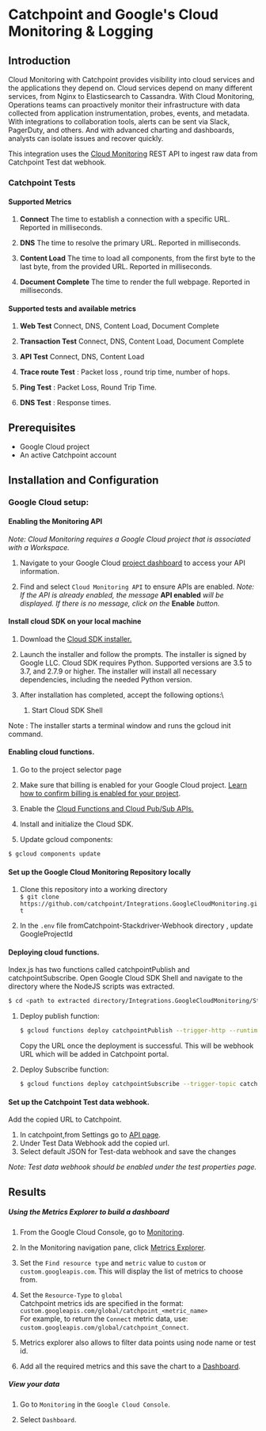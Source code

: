 # Catchpoint and Google's Cloud Monitoring & Logging

## Introduction

Cloud Monitoring with Catchpoint provides visibility into cloud services and the applications they depend on. Cloud services depend on many different services, from Nginx to Elasticsearch to Cassandra. With Cloud Monitoring, Operations teams can proactively monitor their infrastructure with data collected from application instrumentation, probes, events, and metadata. With integrations to collaboration tools, alerts can be sent via Slack, PagerDuty, and others. And with advanced charting and dashboards, analysts can isolate issues and recover quickly.

This integration uses the [Cloud Monitoring](https://cloud.google.com/monitoring) REST API to ingest raw data from Catchpoint Test dat webhook.

### Catchpoint Tests

#### Supported Metrics

1. **Connect** The time to establish a connection with a specific URL. Reported in milliseconds.

1. **DNS** The time to resolve the primary URL. Reported in milliseconds.

1. **Content Load** The time to load all components, from the first byte to the last byte, from the provided URL. Reported in milliseconds.

1. **Document Complete** The time to render the full webpage. Reported in milliseconds.

#### Supported tests and available metrics

1. **Web Test** Connect, DNS, Content Load, Document Complete  

1. **Transaction Test** Connect, DNS, Content Load, Document Complete

1. **API Test** Connect, DNS, Content Load

1. **Trace route Test** :  Packet loss , round trip time, number of hops.

1. **Ping Test** :  Packet Loss, Round Trip Time.

1. **DNS Test** :  Response times.


##  Prerequisites

- Google Cloud project
- An active Catchpoint account

## Installation and Configuration

 ### Google Cloud setup:
 
 #### Enabling the Monitoring API
 
_Note: Cloud Monitoring requires a Google Cloud project that is associated with a Workspace._

1. Navigate to your Google Cloud [project dashboard](https://console.cloud.google.com/apis/dashboard) to access your API information.

1. Find and select `Cloud Monitoring API` to ensure APIs are enabled.
_Note: If the API is already enabled, the message_ **API enabled** _will be displayed. If there is no message, click on the_ **Enable** _button._


#### Install cloud SDK on your local machine

1. Download the [Cloud SDK installer.](https://dl.google.com/dl/cloudsdk/channels/rapid/GoogleCloudSDKInstaller.exe)

1. Launch the installer and follow the prompts. The installer is signed by Google LLC. Cloud SDK requires Python. Supported versions are 3.5 to 3.7, and 2.7.9 or higher. The installer will install all necessary dependencies, including the needed Python version.

1. After installation has completed, accept the following options:\
    1. Start Cloud SDK Shell

 Note : The installer starts a terminal window and runs the gcloud init command.

#### Enabling cloud functions.

1. Go to the project selector page

1. Make sure that billing is enabled for your Google Cloud project.   [Learn how to confirm billing is enabled for your project](https://cloud.google.com/billing/docs/how-to/modify-project).

1. Enable the [Cloud Functions and Cloud Pub/Sub APIs.](https://console.cloud.google.com/flows/enableapi?apiid=cloudfunctions,pubsub&redirect=https://cloud.google.com/functions/docs/tutorials/pubsub)

1. Install and initialize the Cloud SDK.

1. Update gcloud components:
 ```bash
$ gcloud components update
```
#### Set up the Google Cloud Monitoring Repository locally

1. Clone this repository into a working directory\
`$ git clone https://github.com/catchpoint/Integrations.GoogleCloudMonitoring.git`

1. In the `.env` file fromCatchpoint-Stackdriver-Webhook directory , update GoogleProjectId

    
#### Deploying cloud functions.

Index.js has two functions called catchpointPublish and catchpointSubscribe.
Open Google Cloud SDK Shell and navigate to the directory where the NodeJS scripts was extracted.

 ```bash
$ cd <path to extracted directory/Integrations.GoogleCloudMonitoring/Stackdriver-Webhook/>;
```
 1. Deploy publish function:
    ```bash
    $ gcloud functions deploy catchpointPublish --trigger-http --runtime nodejs10 --timeout=180 --trigger-http --allow-unauthenticated
    ```
    Copy the URL once the deployment is successful. This will be webhook URL which will be added in Catchpoint portal.
 
 1. Deploy Subscribe function:
    ```bash
    $ gcloud functions deploy catchpointSubscribe --trigger-topic catchpoint-webhook --timeout=180 --runtime nodejs10 --allow-unauthenticated
    ```
####  Set up the Catchpoint Test data webhook.

Add the copied URL to Catchpoint.
1. In catchpoint,from Settings go to [API page](https://portal.catchpoint.com/ui/Content/Administration/ApiDetail.aspx).
1. Under Test Data Webhook add the copied url.
1. Select default JSON for Test-data webhook and save the changes


_Note: Test data webhook should be enabled under the test properties page._

## Results

##### Using the Metrics Explorer to build a dashboard

1. From the Google Cloud Console, go to [Monitoring](https://console.cloud.google.com/monitoring).

1. In the Monitoring navigation pane, click [Metrics Explorer](https://cloud.google.com/monitoring/charts/metrics-explorer).

1. Set the `Find resource type` and `metric` value to `custom` or `custom.googleapis.com`. This will display the list of metrics to choose from.

1. Set the `Resource-Type` to `global`  
Catchpoint metrics ids are specified in the format: `custom.googleapis.com/global/catchpoint_<metric_name>`  
For example, to return the `Connect` metric data, use:  
`custom.googleapis.com/global/catchpoint_Connect`.

1. Metrics explorer also allows to filter data points using node name or test id.

1. Add all the required metrics and this save the chart to a [Dashboard](https://console.cloud.google.com/monitoring/dashboards).

##### View your data

1. Go to `Monitoring` in the `Google Cloud Console`.

1. Select `Dashboard`.
